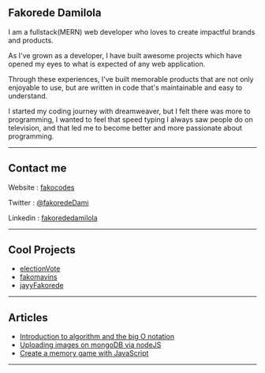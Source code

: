 
<!--
**fakoredeDamilola/fakoredeDamilola** is a ✨ _special_ ✨ repository because its `README.md` (this file) appears on your GitHub profile.

Here are some ideas to get you started:

- 🔭 I’m currently working on ...
- 🌱 I’m currently learning ...
- 👯 I’m looking to collaborate on ...
- 🤔 I’m looking for help with ...
- 💬 Ask me about ...
- 📫 How to reach me: ...
- 😄 Pronouns: ...
- ⚡ Fun fact: ...
-->

## Fakorede Damilola

I am a fullstack(MERN) web developer who loves to create impactful brands and products.

As I've grown as a developer, I have built awesome projects which have opened my eyes to what is expected of any web application.

Through these experiences, I've built memorable products that are not only enjoyable to use, but are written in code that's maintainable and easy to understand.

I started my coding journey with dreamweaver, but I felt there was more to programming, I wanted to feel that speed typing I always saw people do on television, and that led me to become better and more passionate about programming.

---

## Contact me

Website : [fakocodes](https://fakocodes.netlify.app/)

Twitter : [@fakoredeDami](https://twitter.com/fakoredeDami)

Linkedin : [fakorededamilola](https://www.linkedin.com/in/fakorededamilola/)

---

## Cool Projects

* [electionVote](http://electionvote.herokuapp.com/)
* [fakomavins](https://fakomavins.netlify.app/)
* [jayyFakorede](https://jayyfakorede.herokuapp.com/)

---

## Articles
* [Introduction to algorithm and the big O notation](https://dev.to/fakorededamilola/introduction-to-algorithm-and-the-big-o-notation-533)
* [Uploading images on mongoDB via nodeJS](https://dev.to/fakorededamilola/uploading-images-on-mongodb-via-nodejs-5h1l)
* [Create a memory game with JavaScript](https://dev.to/fakorededamilola/create-a-memory-game-with-js-1l9j)

---
